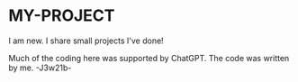 # MY-PROJECT
I am new. I share small projects I've done!

Much of the coding here was supported by ChatGPT. The code was written by me. -J3w21b-
